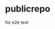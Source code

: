 # publicrepo
for e2e test

















































































































































































































































































































































































































































































































































































































































































































































































































































































































































































































































































































































































































































































































































































































































































































































































































































































































































































































































































































































































































































































































































































































































































































































































































































































































































































































































































































































































































































































































































































































































































































































































































































































































































































































































































































































































































































































































































































